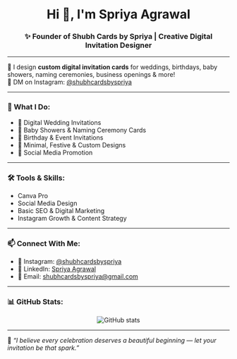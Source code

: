 <h1 align="center">Hi 👋, I'm Spriya Agrawal</h1>
<h3 align="center">✨ Founder of Shubh Cards by Spriya | Creative Digital Invitation Designer</h3>

---

🌸 I design **custom digital invitation cards** for weddings, birthdays, baby showers, naming ceremonies, business openings & more!  
📲 DM on Instagram: [@shubhcardsbyspriya](https://instagram.com/shubhcardsbyspriya)

---

### 💼 What I Do:
- 💌 Digital Wedding Invitations  
- 👶 Baby Showers & Naming Ceremony Cards  
- 🎉 Birthday & Event Invitations  
- 🧁 Minimal, Festive & Custom Designs  
- 🚀 Social Media Promotion

---

### 🛠️ Tools & Skills:
- Canva Pro  
- Social Media Design  
- Basic SEO & Digital Marketing  
- Instagram Growth & Content Strategy

---

### 📫 Connect With Me:
- 📸 Instagram: [@shubhcardsbyspriya](https://instagram.com/shubhcardsbyspriya)  
- 🔗 LinkedIn: [Spriya Agrawal](https://www.linkedin.com/in/spriya05/)  
- 📧 Email: shubhcardsbyspriya@gmail.com  

---

### 📊 GitHub Stats:
<p align="center">
  <img src="https://github-readme-stats.vercel.app/api?username=Spriya_agrawal&show_icons=true&theme=default" alt="GitHub stats" />
</p>

---

💖 *“I believe every celebration deserves a beautiful beginning — let your invitation be that spark.”*
